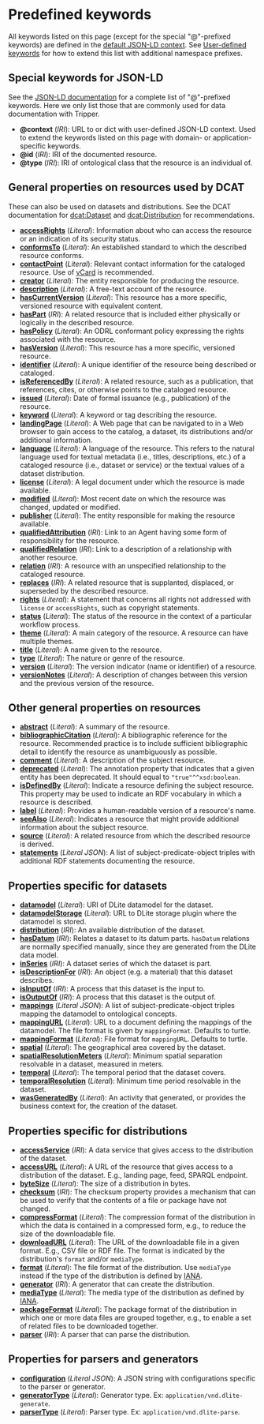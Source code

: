 Predefined keywords
===================
All keywords listed on this page (except for the special "@"-prefixed keywords) are defined in the [default JSON-LD context].
See [User-defined keywords] for how to extend this list with additional namespace prefixes.


Special keywords for JSON-LD
----------------------------
See the [JSON-LD documentation] for a complete list of "@"-prefixed keywords.
Here we only list those that are commonly used for data documentation with Tripper.

- **@context** (*IRI*): URL to or dict with user-defined JSON-LD context.
      Used to extend the keywords listed on this page with domain- or application-specific keywords.
- **@id** (*IRI*): IRI of the documented resource.
- **@type** (*IRI*): IRI of ontological class that the resource is an individual of.


General properties on resources used by DCAT
--------------------------------------------
These can also be used on datasets and distributions.
See the DCAT documentation for [dcat:Dataset] and [dcat:Distribution] for recommendations.

- **[accessRights]** (*Literal*): Information about who can access the resource or an indication of its security status.
- **[conformsTo]** (*Literal*): An established standard to which the described resource conforms.
- **[contactPoint]** (*Literal*): Relevant contact information for the cataloged resource. Use of [vCard] is recommended.
- **[creator]** (*Literal*): The entity responsible for producing the resource.
- **[description]** (*Literal*): A free-text account of the resource.
- **[hasCurrentVersion]** (*Literal*): This resource has a more specific, versioned resource with equivalent content.
- **[hasPart]** (*IRI*): A related resource that is included either physically or logically in the described resource.
- **[hasPolicy]** (*Literal*): An ODRL conformant policy expressing the rights associated with the resource.
- **[hasVersion]** (*Literal*): This resource has a more specific, versioned resource.
- **[identifier]** (*Literal*): A unique identifier of the resource being described or cataloged.
- **[isReferencedBy]** (*Literal*): A related resource, such as a publication, that references, cites, or otherwise points to the cataloged resource.
- **[issued]** (*Literal*): Date of formal issuance (e.g., publication) of the resource.
- **[keyword]** (*Literal*): A keyword or tag describing the resource.
- **[landingPage]** (*Literal*): A Web page that can be navigated to in a Web browser to gain access to the catalog, a dataset, its distributions and/or additional information.
- **[language]** (*Literal*): A language of the resource. This refers to the natural language used for textual metadata (i.e., titles, descriptions, etc.) of a cataloged resource (i.e., dataset or service) or the textual values of a dataset distribution.
- **[license]** (*Literal*): A legal document under which the resource is made available.
- **[modified]** (*Literal*): Most recent date on which the resource was changed, updated or modified.
- **[publisher]** (*Literal*): The entity responsible for making the resource available.
- **[qualifiedAttribution]** (*IRI*): Link to an Agent having some form of responsibility for the resource.
- **[qualifiedRelation]** (*IRI*): Link to a description of a relationship with another resource.
- **[relation]** (*IRI*): A resource with an unspecified relationship to the cataloged resource.
- **[replaces]** (*IRI*): A related resource that is supplanted, displaced, or superseded by the described resource.
- **[rights]** (*Literal*): A statement that concerns all rights not addressed with `license` or `accessRights`, such as copyright statements.
- **[status]** (*Literal*): The status of the resource in the context of a particular workflow process.
- **[theme]** (*Literal*): A main category of the resource. A resource can have multiple themes.
- **[title]** (*Literal*): A name given to the resource.
- **[type]** (*Literal*): The nature or genre of the resource.
- **[version]** (*Literal*): The version indicator (name or identifier) of a resource.
- **[versionNotes]** (*Literal*): A description of changes between this version and the previous version of the resource.


Other general properties on resources
-------------------------------------

- **[abstract]** (*Literal*): A summary of the resource.
- **[bibliographicCitation]** (*Literal*): A bibliographic reference for the resource. Recommended practice is to include sufficient bibliographic detail to identify the resource as unambiguously as possible.
- **[comment]** (*Literal*): A description of the subject resource.
- **[deprecated]** (*Literal*): The annotation property that indicates that a given entity has been deprecated.  It should equal to `"true"^^xsd:boolean`.
- **[isDefinedBy]** (*Literal*): Indicate a resource defining the subject resource. This property may be used to indicate an RDF vocabulary in which a resource is described.
- **[label]** (*Literal*): Provides a human-readable version of a resource's name.
- **[seeAlso]** (*Literal*): Indicates a resource that might provide additional information about the subject resource.
- **[source]** (*Literal*): A related resource from which the described resource is derived.
- **[statements]** (*Literal JSON*): A list of subject-predicate-object triples with additional RDF statements documenting the resource.


Properties specific for datasets
--------------------------------

- **[datamodel]** (*Literal*): URI of DLite datamodel for the dataset.
- **[datamodelStorage]** (*Literal*): URL to DLite storage plugin where the datamodel is stored.
- **[distribution]** (*IRI*): An available distribution of the dataset.
- **[hasDatum]** (*IRI*): Relates a dataset to its datum parts. `hasDatum` relations are normally specified manually, since they are generated from the DLite data model.
- **[inSeries]** (*IRI*): A dataset series of which the dataset is part.
- **[isDescriptionFor]** (*IRI*): An object (e.g. a material) that this dataset describes.
- **[isInputOf]** (*IRI*): A process that this dataset is the input to.
- **[isOutputOf]** (*IRI*): A process that this dataset is the output of.
- **[mappings]** (*Literal JSON*): A list of subject-predicate-object triples mapping the datamodel to ontological concepts.
- **[mappingURL]** (*Literal*): URL to a document defining the mappings of the datamodel.
      The file format is given by `mappingFormat`.
      Defaults to turtle.
- **[mappingFormat]** (*Literal*): File format for `mappingURL`. Defaults to turtle.
- **[spatial]** (*Literal*): The geographical area covered by the dataset.
- **[spatialResolutionMeters]** (*Literal*): Minimum spatial separation resolvable in a dataset, measured in meters.
- **[temporal]** (*Literal*): The temporal period that the dataset covers.
- **[temporalResolution]** (*Literal*): Minimum time period resolvable in the dataset.
- **[wasGeneratedBy]** (*Literal*): An activity that generated, or provides the business context for, the creation of the dataset.



Properties specific for distributions
-------------------------------------
- **[accessService]** (*IRI*): A data service that gives access to the distribution of the dataset.
- **[accessURL]** (*Literal*): A URL of the resource that gives access to a distribution of the dataset. E.g., landing page, feed, SPARQL endpoint.
- **[byteSize]** (*Literal*): The size of a distribution in bytes.
- **[checksum]** (*IRI*): The checksum property provides a mechanism that can be used to verify that the contents of a file or package have not changed.
- **[compressFormat]** (*Literal*): The compression format of the distribution in which the data is contained in a compressed form, e.g., to reduce the size of the downloadable file.
- **[downloadURL]** (*Literal*): The URL of the downloadable file in a given format. E.g., CSV file or RDF file. The format is indicated by the distribution's `format` and/or `mediaType`.
- **[format]** (*Literal*): The file format of the distribution.
      Use `mediaType` instead if the type of the distribution is defined by [IANA].
- **[generator]** (*IRI*): A generator that can create the distribution.
- **[mediaType]** (*Literal*): The media type of the distribution as defined by [IANA].
- **[packageFormat]** (*Literal*): The package format of the distribution in which one or more data files are grouped together, e.g., to enable a set of related files to be downloaded together.
- **[parser]** (*IRI*): A parser that can parse the distribution.


Properties for parsers and generators
-------------------------------------
- **[configuration]** (*Literal JSON*): A JSON string with configurations specific to the parser or generator.
- **[generatorType]** (*Literal*): Generator type. Ex: `application/vnd.dlite-generate`.
- **[parserType]** (*Literal*): Parser type. Ex: `application/vnd.dlite-parse`.

<!--
- **[functionType]**:
- **[filterType]**:

- **[hasDataSink]**:
- **[storeURL]**:

- **[subject]**:
- **[predicate]**:
- **[object]**:

- **[prefixes]**:
-->

[accessRights]: https://www.w3.org/TR/vocab-dcat-3/#Property:resource_access_rights
[conformsTo]: https://www.w3.org/TR/vocab-dcat-3/#Property:resource_conforms_to
[contactPoint]: https://www.w3.org/TR/vocab-dcat-3/#Property:resource_contact_point
[creator]: https://www.w3.org/TR/vocab-dcat-3/#Property:resource_creator
[description]: https://www.w3.org/TR/vocab-dcat-3/#Property:resource_description
[hasCurrentVersion]: https://www.w3.org/TR/vocab-dcat-3/#Property:resource_has_current_version
[hasPart]: https://www.w3.org/TR/vocab-dcat-3/#Property:resource_has_part
[hasPolicy]: https://www.w3.org/TR/vocab-dcat-3/#Property:resource_has_policy
[hasVersion]: https://www.w3.org/TR/vocab-dcat-3/#Property:resource_has_version
[identifier]: https://www.w3.org/TR/vocab-dcat-3/#Property:resource_identifier
[isReferencedBy]: https://www.w3.org/TR/vocab-dcat-3/#Property:resource_is_referenced_by
[issued]: https://www.w3.org/TR/vocab-dcat-3/#Property:resource_release_date
[keyword]: https://www.w3.org/TR/vocab-dcat-3/#Property:resource_keyword
[landingPage]: https://www.w3.org/TR/vocab-dcat-3/#Property:resource_landing_page
[language]: https://www.w3.org/TR/vocab-dcat-3/#Property:resource_language
[license]: https://www.w3.org/TR/vocab-dcat-3/#Property:resource_license
[modified]: https://www.w3.org/TR/vocab-dcat-3/#Property:resource_update_date
[publisher]: https://www.w3.org/TR/vocab-dcat-3/#Property:resource_publisher
[qualifiedAttribution]: https://www.w3.org/TR/vocab-dcat-3/#Property:resource_qualified_attribution
[qualifiedRelation]: https://www.w3.org/TR/vocab-dcat-3/#Property:resource_qualified_relation
[relation]: https://www.w3.org/TR/vocab-dcat-3/#Property:resource_relation
[replaces]: https://www.w3.org/TR/vocab-dcat-3/#Property:resource_replaces
[rights]: https://www.w3.org/TR/vocab-dcat-3/#Property:resource_rights
[status]: https://www.w3.org/TR/vocab-dcat-3/#Property:resource_status
[theme]: https://www.w3.org/TR/vocab-dcat-3/#Property:resource_theme
[title]: https://www.w3.org/TR/vocab-dcat-3/#Property:resource_title
[type]: https://www.w3.org/TR/vocab-dcat-3/#Property:resource_type
[version]: https://www.w3.org/TR/vocab-dcat-3/#Property:resource_version
[versionNotes]: https://www.w3.org/TR/vocab-dcat-3/#Property:resource_version_notes


[abstract]: https://www.dublincore.org/specifications/dublin-core/dcmi-terms/#http://purl.org/dc/terms/abstract
[bibliographicCitation]: https://www.dublincore.org/specifications/dublin-core/dcmi-terms/#http://purl.org/dc/terms/bibliographicCitation
[comment]: https://www.w3.org/TR/rdf12-schema/#ch_comment
[deprecated]: https://www.w3.org/TR/owl2-quick-reference/
[isDefinedBy]: https://www.w3.org/TR/rdf12-schema/#ch_isdefinedby
[label]: https://www.w3.org/TR/rdf12-schema/#ch_label
[seeAlso]: https://www.w3.org/TR/rdf12-schema/#ch_seealso
[source]: https://www.dublincore.org/specifications/dublin-core/dcmi-terms/#http://purl.org/dc/terms/source


[datamodel]: https://w3id.org/emmo/domain/oteio#hasDatamodel
[datamodelStorage]: https://w3id.org/emmo/domain/oteio#hasDatamodelStorage
[distribution]: https://www.w3.org/TR/vocab-dcat-3/#Property:dataset_distribution
[hasDatum]: https://w3id.org/emmo#EMMO_b19aacfc_5f73_4c33_9456_469c1e89a53e
[inSeries]: https://www.w3.org/TR/vocab-dcat-3/#Property:dataset_in_series
[isDescriptionFor]: https://w3id.org/emmo#EMMO_f702bad4_fc77_41f0_a26d_79f6444fd4f3
[isInputOf]: https://w3id.org/emmo#EMMO_1494c1a9_00e1_40c2_a9cc_9bbf302a1cac
[isOutputOf]: https://w3id.org/emmo#EMMO_2bb50428_568d_46e8_b8bf_59a4c5656461
[mappings]: https://w3id.org/emmo/domain/oteio#mapping
[mappingFormat]: https://w3id.org/emmo/domain/oteio#mappingFormat
[mappingURL]: https://w3id.org/emmo/domain/oteio#mappingURL
[spatial]: https://www.w3.org/TR/vocab-dcat-3/#Property:dataset_spatial
[spatialResolutionMeters]: https://www.w3.org/TR/vocab-dcat-3/#Property:dataset_spatial_resolution
[temporal]: https://www.w3.org/TR/vocab-dcat-3/#Property:dataset_temporal
[temporalResolution]: https://www.w3.org/TR/vocab-dcat-3/#Property:dataset_temporal_resolution
[wasGeneratedBy]: https://www.w3.org/TR/vocab-dcat-3/#Property:dataset_was_generated_by
[statements]: https://w3id.org/emmo/domain/oteio#statement


[accessService]: https://www.w3.org/TR/vocab-dcat-3/#Property:distribution_access_service
[accessURL]: https://www.w3.org/TR/vocab-dcat-3/#Property:distribution_access_url
[byteSize]: https://www.w3.org/TR/vocab-dcat-3/#Property:distribution_size
[checksum]: https://www.w3.org/TR/vocab-dcat-3/#Property:distribution_checksum
[compressFormat]: https://www.w3.org/TR/vocab-dcat-3/#Property:distribution_compression_format
[downloadURL]: https://www.w3.org/TR/vocab-dcat-3/#Property:distribution_download_url
[format]: https://www.w3.org/TR/vocab-dcat-3/#Property:distribution_format
[mediaType]: https://www.w3.org/TR/vocab-dcat-3/#Property:distribution_media_type
[packageFormat]: https://www.w3.org/TR/vocab-dcat-3/#Property:distribution_packaging_format
[generator]: https://w3id.org/emmo/domain/oteio#generator
[parser]: https://w3id.org/emmo/domain/oteio#parser


[configuration]: https://w3id.org/emmo/domain/oteio#configuration
[generatorType]: https://w3id.org/emmo/domain/oteio#generatorType
[parserType]: https://w3id.org/emmo/domain/oteio#parserType

<!--
[functionType]:
[filterType]:

[hasDataSink]:
[storeURL]:

[subject]:
[predicate]:
[object]:

[prefixes]:
-->

[DCAT]: https://www.w3.org/TR/vocab-dcat-3/
[dcat:Dataset]: https://www.w3.org/TR/vocab-dcat-3/#Class:Dataset
[dcat:Distribution]: https://www.w3.org/TR/vocab-dcat-3/#Class:Distribution
[vCard]: https://www.w3.org/TR/vcard-rdf/
[IANA]: https://www.iana.org/assignments/media-types/media-types.xhtml
[default JSON-LD context]: https://raw.githubusercontent.com/EMMC-ASBL/tripper/refs/heads/master/tripper/context/0.2/context.json
[JSON-LD documentation]: https://www.w3.org/TR/json-ld/#syntax-tokens-and-keywords

[User-defined keywords]: customisation.md/#user-defined-keywords
